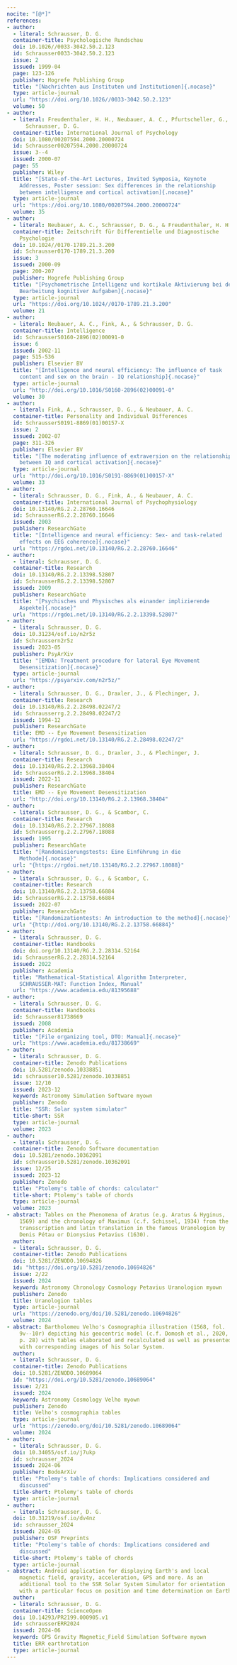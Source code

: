 ```yaml
---
nocite: "[@*]"
references:
- author:
  - literal: Schrausser, D. G.
  container-title: Psychologische Rundschau
  doi: 10.1026//0033-3042.50.2.123
  id: Schrausser0033-3042.50.2.123
  issue: 2
  issued: 1999-04
  page: 123-126
  publisher: Hogrefe Publishing Group
  title: "[Nachrichten aus Instituten und Institutionen]{.nocase}"
  type: article-journal
  url: "https://doi.org/10.1026//0033-3042.50.2.123"
  volume: 50
- author:
  - literal: Freudenthaler, H. H., Neubauer, A. C., Pfurtscheller, G., &
      Schrausser, D. G.
  container-title: International Journal of Psychology
  doi: 10.1080/00207594.2000.20000724
  id: Schrausser00207594.2000.20000724
  issue: 3--4
  issued: 2000-07
  page: 55
  publisher: Wiley
  title: "[State-of-the-Art Lectures, Invited Symposia, Keynote
    Addresses, Poster session: Sex differences in the relationship
    between intelligence and cortical activation]{.nocase}"
  type: article-journal
  url: "https://doi.org/10.1080/00207594.2000.20000724"
  volume: 35
- author:
  - literal: Neubauer, A. C., Schrausser, D. G., & Freudenthaler, H. H.
  container-title: Zeitschrift für Differentielle und Diagnostische
    Psychologie
  doi: 10.1024//0170-1789.21.3.200
  id: Schrausser0170-1789.21.3.200
  issue: 3
  issued: 2000-09
  page: 200-207
  publisher: Hogrefe Publishing Group
  title: "[Psychometrische Intelligenz und kortikale Aktivierung bei der
    Bearbeitung kognitiver Aufgaben]{.nocase}"
  type: article-journal
  url: "https://doi.org/10.1024//0170-1789.21.3.200"
  volume: 21
- author:
  - literal: Neubauer, A. C., Fink, A., & Schrausser, D. G.
  container-title: Intelligence
  id: SchrausserS0160-2896(02)00091-0
  issue: 6
  issued: 2002-11
  page: 515-536
  publisher: Elsevier BV
  title: "[Intelligence and neural efficiency: The influence of task
    content and sex on the brain - IQ relationship]{.nocase}"
  type: article-journal
  url: "http://doi.org/10.1016/S0160-2896(02)00091-0"
  volume: 30
- author:
  - literal: Fink, A., Schrausser, D. G., & Neubauer, A. C.
  container-title: Personality and Individual Differences
  id: SchrausserS0191-8869(01)00157-X
  issue: 2
  issued: 2002-07
  page: 311-326
  publisher: Elsevier BV
  title: "[The moderating influence of extraversion on the relationship
    between IQ and cortical activation]{.nocase}"
  type: article-journal
  url: "http://doi.org/10.1016/S0191-8869(01)00157-X"
  volume: 33
- author:
  - literal: Schrausser, D. G., Fink, A., & Neubauer, A. C.
  container-title: International Journal of Psychophysiology
  doi: 10.13140/RG.2.2.28760.16646
  id: SchrausserRG.2.2.28760.16646
  issued: 2003
  publisher: ResearchGate
  title: "[Intelligence and neural efficiency: Sex- and task-related
    effects on EEG coherence]{.nocase}"
  url: "https://rgdoi.net/10.13140/RG.2.2.28760.16646"
- author:
  - literal: Schrausser, D. G.
  container-title: Research
  doi: 10.13140/RG.2.2.13398.52807
  id: SchrausserRG.2.2.13398.52807
  issued: 2009
  publisher: ResearchGate
  title: "[Psychisches und Physisches als einander implizierende
    Aspekte]{.nocase}"
  url: "https://rgdoi.net/10.13140/RG.2.2.13398.52807"
- author:
  - literal: Schrausser, D. G.
  doi: 10.31234/osf.io/n2r5z
  id: Schraussern2r5z
  issued: 2023-05
  publisher: PsyArXiv
  title: "[EMDA: Treatment procedure for lateral Eye Movement
    Desensitization]{.nocase}"
  type: article-journal
  url: "https://psyarxiv.com/n2r5z/"
- author:
  - literal: Schrausser, D. G., Draxler, J., & Plechinger, J.
  container-title: Research
  doi: 10.13140/RG.2.2.28498.02247/2
  id: Schrausserrg.2.2.28498.02247/2
  issued: 1994-12
  publisher: ResearchGate
  title: EMD -- Eye Movement Desensitization
  url: "https://rgdoi.net/10.13140/RG.2.2.28498.02247/2"
- author:
  - literal: Schrausser, D. G., Draxler, J., & Plechinger, J.
  container-title: Research
  doi: 10.13140/RG.2.2.13968.38404
  id: SchrausserRG.2.2.13968.38404
  issued: 2022-11
  publisher: ResearchGate
  title: EMD -- Eye Movement Desensitization
  url: "http://doi.org/10.13140/RG.2.2.13968.38404"
- author:
  - literal: Schrausser, D. G., & Scambor, C.
  container-title: Research
  doi: 10.13140/RG.2.2.27967.18088
  id: Schrausserrg.2.2.27967.18088
  issued: 1995
  publisher: ResearchGate
  title: "[Randomisierungstests: Eine Einführung in die
    Methode]{.nocase}"
  url: "{https://rgdoi.net/10.13140/RG.2.2.27967.18088}"
- author:
  - literal: Schrausser, D. G., & Scambor, C.
  container-title: Research
  doi: 10.13140/RG.2.2.13758.66884
  id: SchrausserRG.2.2.13758.66884
  issued: 2022-07
  publisher: ResearchGate
  title: "[Randomizationtests: An introduction to the method]{.nocase}"
  url: "{http://doi.org/10.13140/RG.2.2.13758.66884}"
- author:
  - literal: Schrausser, D. G.
  container-title: Handbooks
  doi: doi.org/10.13140/RG.2.2.28314.52164
  id: SchrausserRG.2.2.28314.52164
  issued: 2022
  publisher: Academia
  title: "Mathematical-Statistical Algorithm Interpreter,
    SCHRAUSSER-MAT: Function Index, Manual"
  url: "https://www.academia.edu/81395688"
- author:
  - literal: Schrausser, D. G.
  container-title: Handbooks
  id: Schrausser81738669
  issued: 2008
  publisher: Academia
  title: "[File organizing tool, DTO: Manual]{.nocase}"
  url: "https://www.academia.edu/81738669"
- author:
  - literal: Schrausser, D. G.
  container-title: Zenodo Publications
  doi: 10.5281/zenodo.10338851
  id: schrausser10.5281/zenodo.10338851
  issue: 12/10
  issued: 2023-12
  keyword: Astronomy Simulation Software myown
  publisher: Zenodo
  title: "SSR: Solar system simulator"
  title-short: SSR
  type: article-journal
  volume: 2023
- author:
  - literal: Schrausser, D. G.
  container-title: Zenodo Software documentation
  doi: 10.5281/zenodo.10362091
  id: schrausser10.5281/zenodo.10362091
  issue: 12/25
  issued: 2023-12
  publisher: Zenodo
  title: "Ptolemy's table of chords: calculator"
  title-short: Ptolemy's table of chords
  type: article-journal
  volume: 2023
- abstract: Tables on the Phenomena of Aratus (e.g. Aratus & Hyginus,
    1569) and the chronology of Maximus (c.f. Schissel, 1934) from the
    transscription and latin translation in the famous Uranologion by
    Denis Pétau or Dionysius Petavius (1630).
  author:
  - literal: Schrausser, D. G.
  container-title: Zenodo Publications
  doi: 10.5281/ZENODO.10694826
  id: "https://doi.org/10.5281/zenodo.10694826"
  issue: 2/22
  issued: 2024
  keyword: Astronomy Chronology Cosmology Petavius Uranologion myown
  publisher: Zenodo
  title: Uranologion tables
  type: article-journal
  url: "https://zenodo.org/doi/10.5281/zenodo.10694826"
  volume: 2024
- abstract: Bartholomeu Velho's Cosmographia illustration (1568, fol.
    9v--10r) depicting his geocentric model (c.f. Domosh et al., 2020,
    p. 28) with tables elaborated and recalculated as well as presented
    with corresponding images of his Solar System.
  author:
  - literal: Schrausser, D. G.
  container-title: Zenodo Publications
  doi: 10.5281/ZENODO.10689064
  id: "https://doi.org/10.5281/zenodo.10689064"
  issue: 2/21
  issued: 2024
  keyword: Astronomy Cosmology Velho myown
  publisher: Zenodo
  title: Velho's cosmographia tables
  type: article-journal
  url: "https://zenodo.org/doi/10.5281/zenodo.10689064"
  volume: 2024
- author:
  - literal: Schrausser, D. G.
  doi: 10.34055/osf.io/j7ukp
  id: schrausser_2024
  issued: 2024-06
  publisher: BodoArXiv
  title: "Ptolemy's table of chords: Implications considered and
    discussed"
  title-short: Ptolemy's table of chords
  type: article-journal
- author:
  - literal: Schrausser, D. G.
  doi: 10.31219/osf.io/dv4nz
  id: schrausser_2024
  issued: 2024-05
  publisher: OSF Preprints
  title: "Ptolemy's table of chords: Implications considered and
    discussed"
  title-short: Ptolemy's table of chords
  type: article-journal
- abstract: Android application for displaying Earth's and local
    magnetic field, gravity, acceleration, GPS and more. As an
    additional tool to the SSR Solar System Simulator for orientation
    with a particular focus on position and time determination on Earth.
  author:
  - literal: Schrausser, D. G.
  container-title: ScienceOpen
  doi: 10.14293/PR2199.000905.v1
  id: schrausserERR2024
  issued: 2024-06
  keyword: GPS Gravity Magnetic_Field Simulation Software myown
  title: ERR earthrotation
  type: article-journal
---
```



